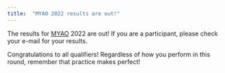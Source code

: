 ```yaml
---
title:  "MYAO 2022 results are out!"
---
```


The results for [MYAO](/iao) 2022 are out! If you are a participant, please check your e-mail for your results. 

Congratulations to all qualifiers! Regardless of how you perform in this round, remember that practice makes perfect!